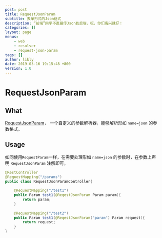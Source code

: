 ```yaml
---
post: post
title: RequestJsonParam
subtitle: 表单形式的Json格式
description: “前端”同学不直接传Json到后端，哎，你们高兴就好！
categories: []
layout: page
menus:
    - web
    - resolver
    - request-json-param
tags: []
author: likly
date: 2019-03-16 19:15:48 +800
version: 1.0
---
```


# RequestJsonParam

## What

[RequestJsonParam](/final-spring/final-spring-web/src/main/java/org/finalframework/spring/web/resolver/annotation/RequestJsonParam.java)，
一个自定义的参数解析器，能够解析形如 `name=json` 的参数格式。

## Usage

如同使用`RequestParam`一样，在需要处理形如 `name=json` 的参数时，在参数上声明 `RequestJsonParam` 注解即可。

```java
@RestController
@RequestMapping("/params")
public class RequestJsonParamController{
    
    @RequestMapping("/test1")
    public Param test1(@ReqestJsonParam Param param){
        return param;
    }
    
    @RequestMapping("/test2")
    public Param test1(@ReqestJsonParam("param") Param request){
        return request;
    }
}
```
